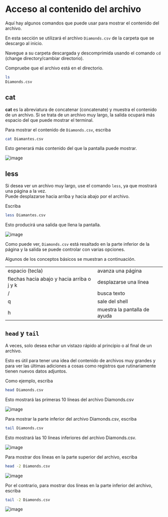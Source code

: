 # Acceso al contenido del archivo 

Aquí hay algunos comandos que puede usar para mostrar el contenido del archivo.

En esta sección se utilizará el archivo `Diamonds.csv` de la carpeta que se descargo al inicio. 


Navegue a su carpeta descargada y descomprimida usando el comando `cd` (change directory/cambiar directorio). 

Compruebe que el archivo está en el directorio. 

```bash
ls
Diamonds.csv
```

## cat  

**cat** es la abreviatura de concatenar (concatenate) y muestra el contenido de un archivo. 
Si se trata de un archivo muy largo, la salida ocupará más espacio del que puede mostrar el terminal. 

Para mostrar el contenido de `Diamonds.csv`, escriba  

```bash
cat Diamantes.csv
```


Esto generará más contenido del que la pantalla puede mostrar.  

![image](https://user-images.githubusercontent.com/25624961/169719188-386bf8a4-d91e-4154-aae1-9666071f499d.png)

## less 

Si desea ver un archivo muy largo, use el comando `less`, ya que mostrará una página a la vez.  
Puede desplazarse hacia arriba y hacia abajo por el archivo. 

Escriba
```bash
less Diamantes.csv
```

Esto producirá una salida que llena la pantalla.  

![image](https://user-images.githubusercontent.com/25624961/169719235-85c06f24-90ab-4943-b40a-dbc8cf3bfaae.png)

Como puede ver, `Diamonds.csv` está resaltado en la parte inferior de la página y la salida se puede controlar con varias opciones.   

Algunos de los conceptos básicos se muestran a continuación.  

|      |      |
| ---- | ---- |
| espacio (tecla) | avanza una página|
| flechas hacia abajo y hacia arriba o j y k | desplazarse una línea |
| / | busca texto|
| q | sale del shell|
| h | muestra la pantalla de ayuda |

## `head` y `tail`  

A veces, solo desea echar un vistazo rápido al principio o al final de un archivo.  

Esto es útil para tener una idea del contenido de archivos muy grandes y para ver las últimas adiciones a cosas como registros que rutinariamente tienen nuevos datos adjuntos. 



Como ejemplo, escriba 

```bash
head Diamonds.csv
```


Esto mostrará las primeras 10 líneas del archivo Diamonds.csv 

![image](https://user-images.githubusercontent.com/25624961/169719434-ffacd5f4-9a41-4d94-9978-fad1b723c7ce.png)


Para mostrar la parte inferior del archivo Diamonds.csv, escriba  

```bash
tail Diamonds.csv
```

Esto mostrará las 10 líneas inferiores del archivo Diamonds.csv.  

![image](https://user-images.githubusercontent.com/25624961/169719456-249d2478-7db9-4cdf-95c1-a9bd648841d6.png)

Para mostrar dos líneas en la parte superior del archivo, escriba 

```bash
head -2 Diamonds.csv
```

![image](https://user-images.githubusercontent.com/25624961/169719508-50f3aa25-5d03-41c9-8177-18cb2829975f.png)


Por el contrario, para mostrar dos líneas en la parte inferior del archivo, escriba 

```bash
tail -2 Diamonds.csv
```

![image](https://user-images.githubusercontent.com/25624961/169719512-8d264f4b-e8fc-4f35-ba93-b3fbbc5eeaea.png)









